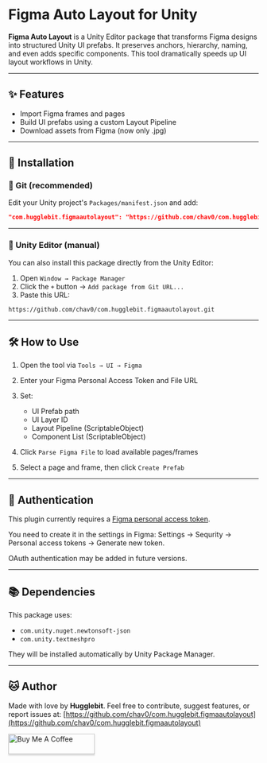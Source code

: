 # Figma Auto Layout for Unity

**Figma Auto Layout** is a Unity Editor package that transforms Figma designs into structured Unity UI prefabs. It preserves anchors, hierarchy, naming, and even adds specific components. This tool dramatically speeds up UI layout workflows in Unity.

---

## ✨ Features

* Import Figma frames and pages
* Build UI prefabs using a custom Layout Pipeline
* Download assets from Figma (now only .jpg)

---

## 📆 Installation

### 🔗 Git (recommended)

Edit your Unity project's `Packages/manifest.json` and add:

```json
"com.hugglebit.figmaautolayout": "https://github.com/chav0/com.hugglebit.figmaautolayout.git#main"
```

---

### 🧩 Unity Editor (manual)

You can also install this package directly from the Unity Editor:

1. Open `Window → Package Manager`
2. Click the `+` button → `Add package from Git URL...`
3. Paste this URL:

```
https://github.com/chav0/com.hugglebit.figmaautolayout.git
```

---

## 🛠 How to Use

1. Open the tool via `Tools → UI → Figma`
2. Enter your Figma Personal Access Token and File URL
3. Set:

   * UI Prefab path
   * UI Layer ID
   * Layout Pipeline (ScriptableObject)
   * Component List (ScriptableObject)
4. Click `Parse Figma File` to load available pages/frames
5. Select a page and frame, then click `Create Prefab`

---

## 🔐 Authentication

This plugin currently requires a [Figma personal access token](https://www.figma.com/developers/api#access-tokens).

You need to create it in the settings in Figma: Settings → Sequrity → Personal access tokens → Generate new token.

OAuth authentication may be added in future versions.

---

## 📚 Dependencies

This package uses:

* `com.unity.nuget.newtonsoft-json`
* `com.unity.textmeshpro`

They will be installed automatically by Unity Package Manager.

---

## 🐱 Author

Made with love by **Hugglebit**.
Feel free to contribute, suggest features, or report issues at:
[https://github.com/chav0/com.hugglebit.figmaautolayout](https://github.com/chav0/com.hugglebit.figmaautolayout)


<a href="https://www.buymeacoffee.com/alinulken" target="_blank"><img src="https://www.buymeacoffee.com/assets/img/custom_images/orange_img.png" alt="Buy Me A Coffee" style="height: 41px !important;width: 174px !important;box-shadow: 0px 3px 2px 0px rgba(190, 190, 190, 0.5) !important;-webkit-box-shadow: 0px 3px 2px 0px rgba(190, 190, 190, 0.5) !important;" ></a>
